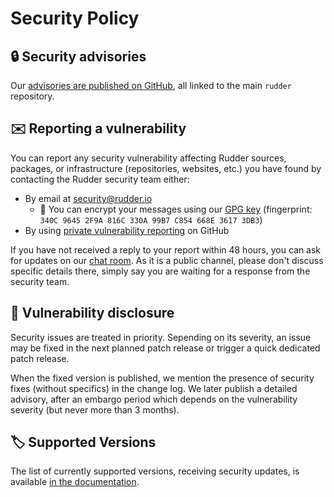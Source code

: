 # Security Policy

## 🔒 Security advisories

Our [advisories are published on GitHub](https://github.com/Normation/rudder/security/advisories),
all linked to the main `rudder` repository.

## ✉️ Reporting a vulnerability

You can report any security vulnerability affecting Rudder sources, packages, or infrastructure
(repositories, websites, etc.) you have found by contacting the Rudder security team either:

* By email at [security@rudder.io](mailto:security@rudder.io)
  * 🔑 You can encrypt your messages using our [GPG key](https://repository.rudder.io/tools/rudder-security.asc)
(fingerprint: `340C 9645 2F9A 816C 330A 99B7 C854 668E 3617 3DB3`)
* By using [private vulnerability reporting](https://github.com/Normation/rudder/security/advisories/new) on GitHub

If you have not received a reply to your report within 48 hours, you can ask for updates on
our [chat room](https://chat.rudder.io). As it is a public channel, please don't discuss
specific details there, simply say you are waiting for a response from the security team.

## 📆 Vulnerability disclosure

Security issues are treated in priority. Sepending on its severity, an issue may be fixed in the
next planned patch release or trigger a quick dedicated patch release.

When the fixed version is published, we mention the presence of security fixes (without specifics)
in the change log. We later publish a detailed advisory, after an embargo period which depends on the vulnerability
severity (but never more than 3 months).

## 🏷️ Supported Versions

The list of currently supported versions, receiving security updates, is available
[in the documentation](https://docs.rudder.io/versions).
